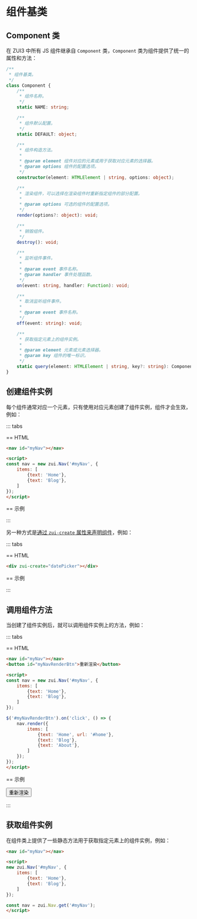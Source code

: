 # 组件基类


## Component 类

在 ZUI3 中所有 JS 组件继承自 `Component` 类，`Component` 类为组件提供了统一的属性和方法：

```ts
/**
 * 组件基类。
 */
class Component {
    /**
     * 组件名称。
     */
    static NAME: string;

    /**
     * 组件默认配置。
     */
    static DEFAULT: object;

    /**
     * 组件构造方法。
     *
     * @param element 组件对应的元素或用于获取对应元素的选择器。
     * @param options 组件的配置选项。
     */
    constructor(element: HTMLElement | string, options: object);

    /**
     * 渲染组件，可以选择在渲染组件时重新指定组件的部分配置。
     *
     * @param options 可选的组件的配置选项。
     */
    render(options?: object): void;

    /**
     * 销毁组件。
     */
    destroy(): void;

    /**
     * 监听组件事件。
     *
     * @param event 事件名称。
     * @param handler 事件处理函数。
     */
    on(event: string, handler: Function): void;

    /**
     * 取消监听组件事件。
     *
     * @param event 事件名称。
     */
    off(event: string): void;

    /**
     * 获取指定元素上的组件实例。
     *
     * @param element 元素或元素选择器。
     * @param key 组件的唯一标识。
     */
    static query(element: HTMLElement | string, key?: string): Component;
}
```

## 创建组件实例

每个组件通常对应一个元素，只有使用对应元素创建了组件实例，组件才会生效，例如：

::: tabs

== HTML

```html
<nav id="myNav"></nav>

<script>
const nav = new zui.Nav('#myNav', {
    items: [
        {text: 'Home'},
        {text: 'Blog'},
    ]
});
</script>
```

== 示例

<Example>
  <nav zui-create zui-create-nav="{items: [{text: 'Home'}, {text: 'Blog'}]}"></nav>
</Example>

:::

另一种方式是[通过 `zui-create` 属性来声明组件](/guide/start/#%E4%BD%BF%E7%94%A8-zui-create-%E5%A3%B0%E6%98%8E%E7%BB%84%E4%BB%B6)，例如：

::: tabs

== HTML

```html
<div zui-create="datePicker"></div>
```

== 示例

<Example>
  <div zui-create="datePicker"></div>
</Example>

:::

## 调用组件方法

当创建了组件实例后，就可以调用组件实例上的方法，例如：

::: tabs

== HTML

```html
<nav id="myNav"></nav>
<button id="myNavRenderBtn">重新渲染</button>

<script>
const nav = new zui.Nav('#myNav', {
    items: [
        {text: 'Home'},
        {text: 'Blog'},
    ]
});

$('#myNavRenderBtn').on('click', () => {
    nav.render({
        items: [
            {text: 'Home', url: '#home'},
            {text: 'Blog'},
            {text: 'About'},
        ]
    });
});
</script>
```

== 示例

<Example>
  <nav zui-create zui-create-nav="{items: [{text: 'Home'}, {text: 'Blog'}]}"></nav>
  <button id="myNavRenderBtn1">重新渲染</button>
</Example>

:::

## 获取组件实例

在组件类上提供了一些静态方法用于获取指定元素上的组件实例，例如：

```html
<nav id="myNav"></nav>

<script>
new zui.Nav('#myNav', {
    items: [
        {text: 'Home'},
        {text: 'Blog'},
    ]
});

const nav = zui.Nav.get('#myNav');
</script>
```
